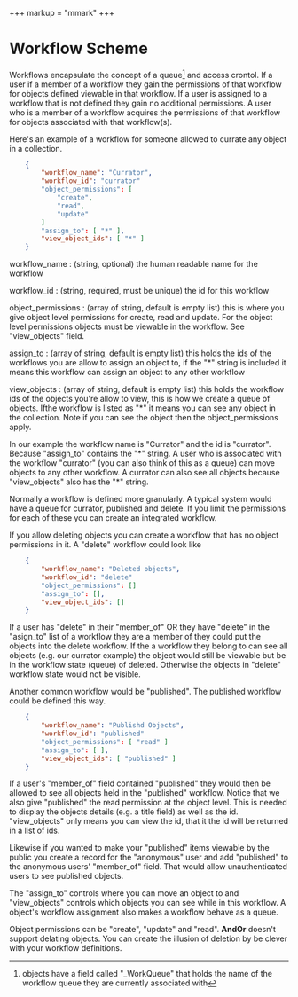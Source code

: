 +++
markup = "mmark"
+++

# Workflow Scheme

Workflows encapsulate the concept of a queue[^1]
and access crontol.  If a user if a member of a
workflow they gain the permissions of that workflow for objects
defined viewable in that workflow.  If a user
is assigned to a workflow that is not defined they gain no additional
permissions.  A user who is a member of a workflow acquires the 
permissions of that workflow for objects associated with that workflow(s).  

Here's an example of a workflow for someone allowed to currate any object
in a collection.

```json
    {
        "workflow_name": "Currator",
        "workflow_id": "currator"
        "object_permissions": [
            "create",
            "read",
            "update"
        ]
        "assign_to": [ "*" ],
        "view_object_ids": [ "*" ]
    }
```

workflow\_name
: (string, optional) the human readable name for the workflow

workflow\_id
: (string, required, must be unique) the id for this workflow

object\_permissions
: (array of string, default is empty list) this is where you give object level permissions for create, read and update. For the object level permissions objects must be viewable in the workflow. See "view\_objects" field.


assign\_to
: (array of string, default is empty list) this holds the ids of the workflows you are allow to assign an object to, if the "\*" string is included it means this workflow can assign an object to any other workflow

view\_objects
: (array of string, default is empty list) this holds the workflow ids of the objects you're allow to view, this is how we create a queue of objects. Ifthe workflow is listed as "\*" it means you can see any object in the collection.  Note if you can see the object then the object\_permissions apply. 


In our example the workflow name is "Currator" and the id is "currator".
Because "assign\_to" contains the "\*" string. A user who is associated
with the workflow "currator" (you can also think of this as a queue)
can move objects to any other workflow. A currator can also see all objects
because "view\_objects" also has the "\*" string.


Normally a workflow is defined more granularly. A typical system
would have a queue for currator, published and delete. If you
limit the permissions for each of these you can create an integrated
workflow.

If you allow deleting objects you can create a workflow that
has no object permissions in it. A "delete" workflow could look like

```json
    {
        "workflow_name": "Deleted objects",
        "workflow_id": "delete"
        "object_permissions": []
        "assign_to": [],
        "view_object_ids": []
    }
```

If a user has "delete" in their "member\_of" OR they have
"delete" in the "asign\_to" list of a workflow they are a
member of they could put the objects into the delete workflow.
If the a workflow they belong to can see all objects (e.g. our
currator example) the object would still be viewable but be in the workflow state (queue) of deleted. Otherwise the objects in "delete" workflow
state would not be visible.

Another common workflow would be "published". The published workflow
could be defined this way.


```json
    {
        "workflow_name": "Publishd Objects",
        "workflow_id": "published"
        "object_permissions": [ "read" ]
        "assign_to": [ ],
        "view_object_ids": [ "published" ]
    }
```

If a user's "member\_of" field contained "published" they would
then be allowed to see all objects held in the "published" workflow.
Notice that we also give "published" the read permission at the
object level. This is needed to display the objects details
(e.g. a title field) as well as the id. "view\_objects" only means
you can view the id, that it the id will be returned in a list of 
ids.

Likewise if you wanted to make your "published" items viewable by 
the public you create a record for the "anonymous" user and
add "published" to the anonymous users' "member\_of" field. That
would allow unauthenticated users to see published objects.

The "assign\_to" controls where you can move an object to and
"view\_objects" controls which objects you can see while
in this workflow. A object's workflow assignment also makes
a workflow behave as a queue.

Object permissions can be "create", "update" and "read".  **AndOr**
doesn't support delating objects.  You can create the 
illusion of deletion by be clever with your workflow definitions.

[^1]: objects have a field called "\_WorkQueue" that holds the name of the workflow queue they are currently associated with

